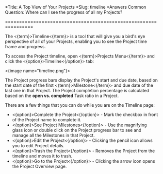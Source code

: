 *Title: A Top View of Your Projects
*Slug: timeline
*Answers Common Question: Where can I see the progress of all my Projects?

================================================================

The <{term}>Timeline<{/term}> is a tool that will give you a bird's eye perspective of all of your Projects, enabling you to see the Project time frame and progress.

To access the Project timeline, open <{term}>Projects Menu<{/term}> and click the <{option}>Timeline<{/option}> tab: 

<{image name="timeline.png"}>

The Project progress bars display the Project's start and due date, based on the start date of the first <{term}>Milestone<{/term}> and due date of the last one in that Project. The Project completion percentage is calculated based on the **open vs. completed** Task ratio in a Project.

There are a few things that you can do while you are on the Timeline page:

- <{option}>Complete the Project<{/option}> - Mark the checkbox in front of the Project name to complete it.
- <{option}>See Project Milestones<{/option}> - Use the magnifying glass icon or double click on the Project progress bar to see and manage all the Milestones in that Project.
- <{option}>Edit the Project<{/option}> - Clicking the pencil icon allows you to edit Project details.
- <{option}>Trash the Project<{/option}> - Removes the Project from the timeline and moves it to trash.
- <{option}>Go to the Project<{/option}> - Clicking the arrow icon opens the Project Overview page.